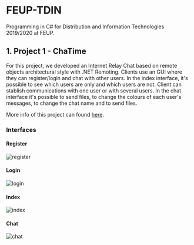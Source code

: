 # FEUP-TDIN
Programming in C#  for Distribution and Information Technologies 2019/2020 at FEUP.

## 1. Project 1 - ChaTime

For this project, we developed an Internet Relay Chat based on remote objects architectural style with .NET Remoting. Clients use an GUI where they can register/login and chat with other users. In the index interface, it's possible to see which users are only and which users are not. Client can stablish communications with one user or with several users. In the chat interface it's possible to send files, to change the colours of each user's messages, to change the chat name and to send files.

More info of this project can found [here](https://github.com/TomasNovo/FEUP-TDIN/blob/master/docs/relatorio.pdf).

### Interfaces 

#### Register
![register](https://github.com/TomasNovo/FEUP-TDIN/blob/master/docs/prints/register.png)  

#### Login
![login](https://github.com/TomasNovo/FEUP-TDIN/blob/master/docs/prints/login.png)  

#### Index
![index](https://github.com/TomasNovo/FEUP-TDIN/blob/master/docs/prints/index.png)  

#### Chat
![chat](https://github.com/TomasNovo/FEUP-TDIN/blob/master/docs/prints/chat.png)  